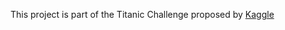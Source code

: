 This project is part of the Titanic Challenge proposed by [Kaggle](https://www.kaggle.com/competitions/titanic/data)
